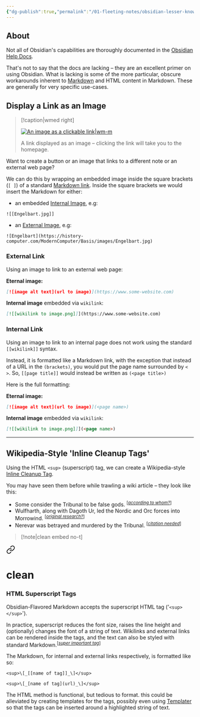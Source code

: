 ```yaml
---
{"dg-publish":true,"permalink":"/01-fleeting-notes/obsidian-lesser-known-markdown-tips-and-tricks/","metatags":{"description":"Exploring the more obscure features of Obsidian Markdown formatting","og:image":"https://i.imgur.com/LmCg5HX.png"},"tags":["Obsidian"]}
---
```


## About

Not all of Obsidian's capabilities are thoroughly documented in the [Obsidian Help Docs](https://help.obsidian.md/Home).

That's not to say that the docs are lacking – they are an excellent primer on using Obsidian. What is lacking is some of the more particular, obscure workarounds inherent to [Markdown](https://www.markdownguide.org/) and HTML content in Markdown. These are generally for very specific use-cases.

## Display a Link as an Image

> [!caption|wmed right]
> 
> [![An image as a clickable link|wm-m](https://i.imgur.com/bdAW9ne.png)](https://morrowind-modding-with-massivejuice.vercel.app/)
> 
> A link displayed as an image – clicking the link will take you to the homepage. 

Want to create a button or an image that links to a different note or an external web page?

We can do this by wrapping an embedded image inside the square brackets (`[ ]`) of a standard [Markdown link](https://www.markdownguide.org/basic-syntax/#links). Inside the square brackets we would insert the Markdown for either:

- an embedded [Internal Image](https://help.obsidian.md/Linking+notes+and+files/Embed+files#Embed+an+image+in+a+note), e.g:

```
![[Engelbart.jpg]]
```

- an [External Image](https://help.obsidian.md/Editing+and+formatting/Basic+formatting+syntax#External+images), e.g:

```
![Engelbart](https://history-computer.com/ModernComputer/Basis/images/Engelbart.jpg)
```

### External Link

Using an image to link to an external web page:

**Eternal image:**

```Markdown 
[![image alt text](url to image)](https://www.some-website.com)
```

**Internal image** embedded via `wikilink`:

```Markdown
[![[wikilink to image.png]]](https://www.some-website.com)
```

### Internal Link

Using an image to link to an internal page does not work using the standard `[[wikilink]]` syntax. 

Instead, it is formatted like a Markdown link, with the exception that instead of a URL in the `(brackets)`, you would put the page name surrounded by `< >`. So, `[[page title]]`  would instead be written as `(<page title>)`

Here is the full formatting:

**Eternal image:**

```Markdown 
[![image alt text](url to image)](<page name>)
```

**Internal image** embedded via `wikilink`:

```Markdown
[![[wikilink to image.png]]](<page name>)
```

---

## Wikipedia-Style 'Inline Cleanup Tags'

Using the HTML `<sup>` (superscript) tag, we can create a Wikipedia-style [Inline Cleanup Tag](https://en.wikipedia.org/wiki/Template:Inline_cleanup_tags).

You may have seen them before while trawling a wiki article – they look like this:

- Some consider the Tribunal to be false gods. <sup>\[_[according to whom?](https://en.m.wikipedia.org/wiki/Wikipedia:Manual_of_Style/Words_to_watch#Unsupported_attributions)_\]</sup>
- Wulfharth, along with Dagoth Ur, led the Nordic and Orc forces into Morrowind. <sup>\[_[original research?](https://en.m.wikipedia.org/wiki/Wikipedia:No_original_research)_\]</sup>
- Nerevar was betrayed and murdered by the Tribunal. <sup>\[_[citation needed](https://en.m.wikipedia.org/wiki/Wikipedia:Citation_needed)_\]</sup>

> [!note|clean embed no-t] 
> 
> 
<div class="transclusion internal-embed is-loaded"><a class="markdown-embed-link" href="/01-fleeting-notes/mmw-inline-cleanup-tags/#html-superscript-tags" aria-label="Open link"><svg xmlns="http://www.w3.org/2000/svg" width="24" height="24" viewBox="0 0 24 24" fill="none" stroke="currentColor" stroke-width="2" stroke-linecap="round" stroke-linejoin="round" class="svg-icon lucide-link"><path d="M10 13a5 5 0 0 0 7.54.54l3-3a5 5 0 0 0-7.07-7.07l-1.72 1.71"></path><path d="M14 11a5 5 0 0 0-7.54-.54l-3 3a5 5 0 0 0 7.07 7.07l1.71-1.71"></path></svg></a><div class="markdown-embed">

<div class="markdown-embed-title">

# clean

</div>


### HTML Superscript Tags

Obsidian-Flavored Markdown accepts the superscript HTML tag ('`<sup> </sup>`').

In practice, superscript reduces the font size, raises the line height and (optionally) changes the font of a string of text. Wikilinks and external links can be rendered inside the tags, and the text can also be styled with standard Markdown.<sup>\[_[super important tag](https://youtu.be/dQw4w9WgXcQ?si=TrWb1BFdT2XsjvyG)_\]</sup>

The Markdown, for internal and external links respectively, is formatted like so:

```
<sup>\[_[[name of tag]]_\]</sup>

<sup>\[_[name of tag](url)_\]</sup>
```

The HTML method is functional, but tedious to format. this could be alleviated by creating templates for the tags, possibly even using [Templater](https://github.com/SilentVoid13/Templater) so that the tags can be inserted around a highlighted string of text.


[^1]: This is a footnote


</div></div>

